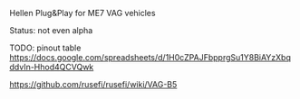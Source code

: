 Hellen Plug&Play for ME7 VAG vehicles

Status: not even alpha

TODO: pinout table https://docs.google.com/spreadsheets/d/1H0cZPAJFbpprgSu1Y8BiAYzXbqddvIn-Hhod4QCVQwk


https://github.com/rusefi/rusefi/wiki/VAG-B5